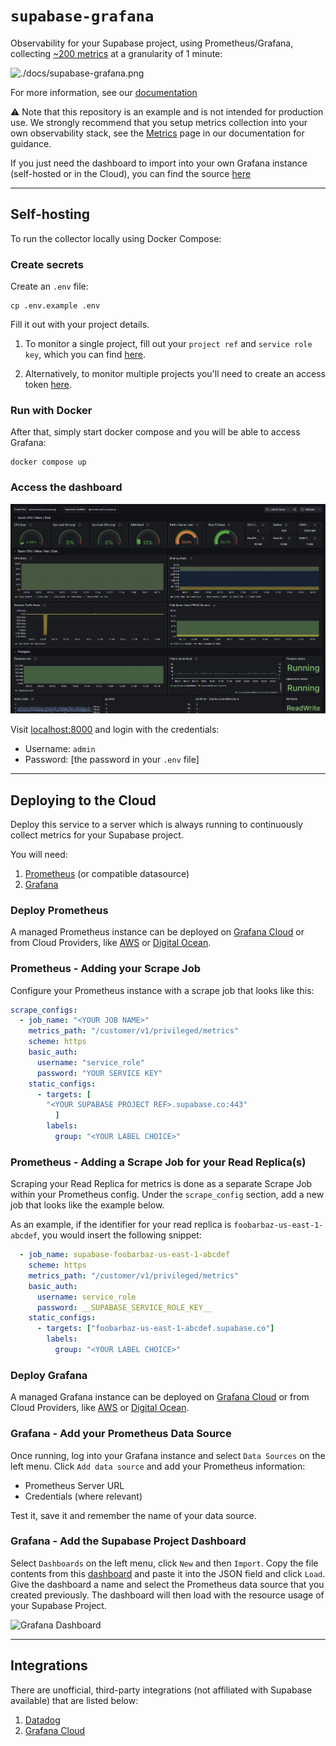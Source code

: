 # `supabase-grafana`

Observability for your Supabase project, using Prometheus/Grafana, collecting [~200 metrics](./docs/metrics.md) at a granularity of 1 minute:

![./docs/supabase-grafana.png](./docs/supabase-grafana.png)

For more information, see our [documentation](https://supabase.com/docs/guides/telemetry/metrics)

⚠️ Note that this repository is an example and is not intended for production use. We strongly recommend that you setup metrics collection into your own observability stack, see the [Metrics](https://supabase.com/docs/guides/telemetry/metrics) page in our documentation for guidance.

If you just need the dashboard to import into your own Grafana instance (self-hosted or in the Cloud), you can find the source [here](./dashboard.json)

---

## Self-hosting

To run the collector locally using Docker Compose:

### Create secrets

Create an `.env` file:

```
cp .env.example .env
```

Fill it out with your project details.

1. To monitor a single project, fill out your `project ref` and `service role key`,  which you can find [here](https://app.supabase.com/project/_/settings/api).

2. Alternatively, to monitor multiple projects you'll need to create an access token [here](https://supabase.com/dashboard/account/tokens).

### Run with Docker

After that, simply start docker compose and you will be able to access Grafana:

```
docker compose up
```

### Access the dashboard

![./docs/supabase-grafana-dashboard.png](./docs/supabase-grafana-dashboard.png)

Visit [localhost:8000](http://localhost:8000) and login with the credentials:

- Username: `admin`
- Password: [the password in your `.env` file]

---

## Deploying to the Cloud

Deploy this service to a server which is always running to continuously collect metrics for your Supabase project.

You will need:
1. [Prometheus](https://prometheus.io/docs/introduction/overview/) (or compatible datasource)
2. [Grafana](https://grafana.com/docs/grafana/latest/)

### Deploy Prometheus

A managed Prometheus instance can be deployed on [Grafana Cloud](https://grafana.com/docs/grafana/latest/getting-started/get-started-grafana-prometheus/) or from Cloud Providers, like [AWS](https://aws.amazon.com/prometheus/) or [Digital Ocean](https://marketplace.digitalocean.com/apps/prometheus).

### Prometheus - Adding your Scrape Job

Configure your Prometheus instance with a scrape job that looks like this:

```yaml
scrape_configs:
  - job_name: "<YOUR JOB NAME>"
    metrics_path: "/customer/v1/privileged/metrics"
    scheme: https
    basic_auth:
      username: "service_role"
      password: "YOUR SERVICE KEY"
    static_configs:
      - targets: [
        "<YOUR SUPABASE PROJECT REF>.supabase.co:443"
          ]
        labels:
          group: "<YOUR LABEL CHOICE>"
```

### Prometheus - Adding a Scrape Job for your Read Replica(s)

Scraping your Read Replica for metrics is done as a separate Scrape Job within your Prometheus config. Under the `scrape_config` section, add a new job that looks like the example below.

As an example, if the identifier for your read replica is `foobarbaz-us-east-1-abcdef`, you would insert the following snippet:


```yaml
  - job_name: supabase-foobarbaz-us-east-1-abcdef
    scheme: https
    metrics_path: "/customer/v1/privileged/metrics"
    basic_auth:
      username: service_role
      password: __SUPABASE_SERVICE_ROLE_KEY__
    static_configs:
      - targets: ["foobarbaz-us-east-1-abcdef.supabase.co"]
        labels:
          group: "<YOUR LABEL CHOICE>"
```
### Deploy Grafana

A managed Grafana instance can be deployed on [Grafana Cloud](https://grafana.com/docs/grafana/latest/getting-started/get-started-grafana-prometheus/) or from Cloud Providers, like [AWS](https://aws.amazon.com/grafana/) or [Digital Ocean](https://marketplace.digitalocean.com/apps/grafana).

### Grafana - Add your Prometheus Data Source

Once running, log into your Grafana instance and select `Data Sources` on the left menu. Click `Add data source` and add your Prometheus information:
- Prometheus Server URL
- Credentials (where relevant)

Test it, save it and remember the name of your data source.

### Grafana - Add the Supabase Project Dashboard

Select `Dashboards` on the left menu, click `New` and then `Import`. Copy the file contents from this [dashboard](./dashboard.json) and paste it into the JSON field and click `Load`. Give the dashboard a name and select the Prometheus data source that you created previously. The dashboard will then load with the resource usage of your Supabase Project.

![Grafana Dashboard](./docs/supabase-grafana-prometheus.png)

---

## Integrations

There are unofficial, third-party integrations (not affiliated with Supabase available) that are listed below:

1. [Datadog](https://docs.datadoghq.com/integrations/supabase/)
2. [Grafana Cloud](https://grafana.com/docs/grafana-cloud/monitor-infrastructure/integrations/integration-reference/integration-supabase/)

